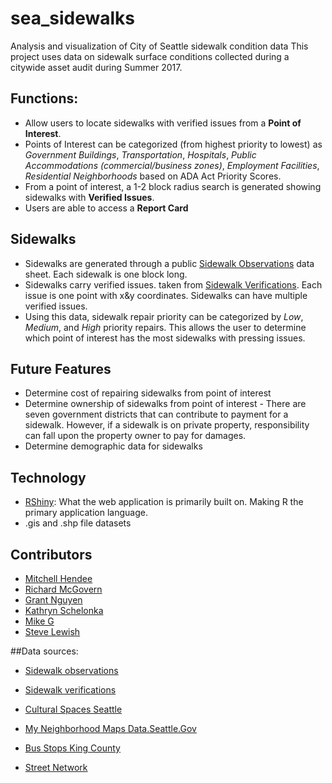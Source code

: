 # sea_sidewalks
Analysis and visualization of City of Seattle sidewalk condition data
This project uses data on sidewalk surface conditions collected during a citywide asset audit during Summer 2017. 

## Functions: 
* Allow users to locate sidewalks with verified issues from a **Point of Interest**.
* Points of Interest can be categorized (from highest priority to lowest) as _Government Buildings_, _Transportation_, _Hospitals_, _Public Accommodations (commercial/business zones)_, _Employment Facilities_, _Residential Neighborhoods_ based on ADA Act Priority Scores.
* From a point of interest, a 1-2 block radius search is generated showing sidewalks with **Verified Issues**. 
* Users are able to access a **Report Card** 

## Sidewalks 
* Sidewalks are generated through a public [Sidewalk Observations](https://data.seattle.gov/dataset/SidewalkObservations/q37p-ync7) data sheet. Each sidewalk is one block long. 
* Sidewalks carry verified issues. taken from [Sidewalk Verifications](https://data.seattle.gov/dataset/SidewalkVerifications/dtqr-7xpd). Each issue is one point with x&y coordinates. Sidewalks can have multiple verified issues. 
* Using this data, sidewalk repair priority can be categorized by _Low_, _Medium_, and _High_ priority repairs. This allows the user to determine which point of interest has the most sidewalks with pressing issues. 

## Future Features
* Determine cost of repairing sidewalks from point of interest
* Determine ownership of sidewalks from point of interest - There are seven government districts  that can contribute to payment for a sidewalk. However, if a sidewalk is on private property, responsibility can fall upon the property owner to pay for damages. 
* Determine demographic data for sidewalks

## Technology 
* [RShiny](https://shiny.rstudio.com/): What the web application is primarily built on. Making R the primary application language.  
* .gis and .shp file datasets 


## Contributors 
 * [Mitchell Hendee](https://github.com/kunomaclis) 
 * [Richard McGovern](https://github.com/richardwmcgovern)
 * [Grant Nguyen](https://github.com/gnguy)
 * [Kathryn Schelonka]()
 * [Mike G]()
 * [Steve Lewish](https://github.com/lordjoe)

##Data sources:
* [Sidewalk observations](https://data.seattle.gov/dataset/SidewalkObservations/q37p-ync7)
* [Sidewalk verifications](https://data.seattle.gov/dataset/SidewalkVerifications/dtqr-7xpd)
* [Cultural Spaces Seattle](https://data.seattle.gov/dataset/data-seattle-gov-GIS-shapefile-datasets/f7tb-rnup/data)

* [My Neighborhood Maps Data.Seattle.Gov](https://data.seattle.gov/Community/My-Neighborhood-Map/82su-5fxf/data)
* [Bus Stops King County](https://gis-kingcounty.opendata.arcgis.com/datasets?t=transportation_OpenData)

* [Street Network](https://data.seattle.gov/dataset/Street-Network-Database/afip-2mzr)